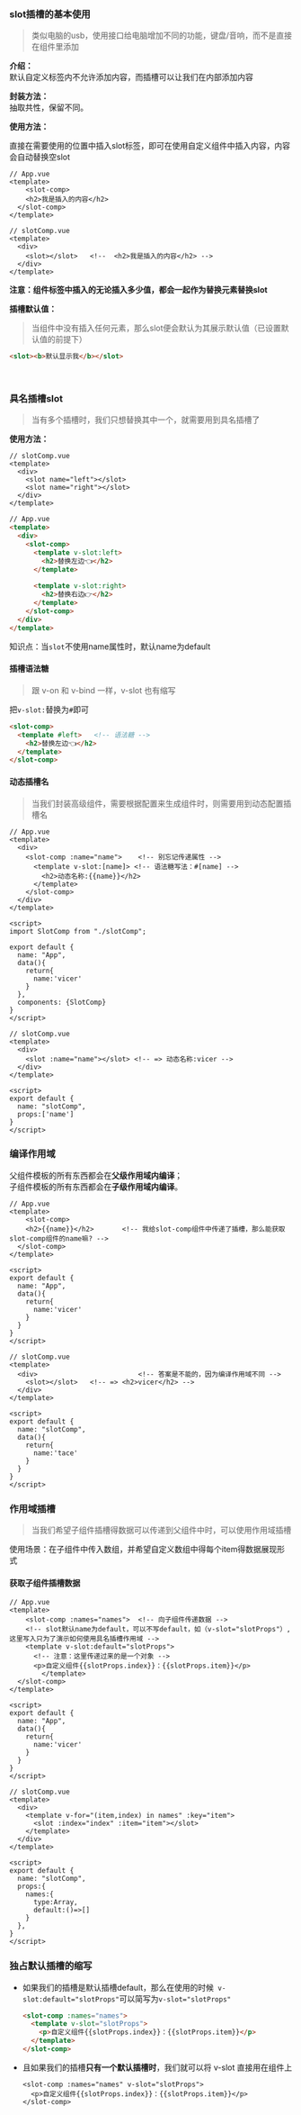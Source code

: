 ### slot插槽的基本使用

> 类似电脑的usb，使用接口给电脑增加不同的功能，键盘/音响，而不是直接在组件里添加  

**介绍：**  
默认自定义标签内不允许添加内容，而插槽可以让我们在内部添加内容

**封装方法：**  
抽取共性，保留不同。

**使用方法：**

直接在需要使用的位置中插入slot标签，即可在使用自定义组件中插入内容，内容会自动替换空slot		

```vue
// App.vue
<template>
	<slot-comp>
  	<h2>我是插入的内容</h2>
  </slot-comp>	
</template>
```

```vue
// slotComp.vue
<template>
  <div>
    <slot></slot> 	<!--  <h2>我是插入的内容</h2> -->
  </div>
</template>
```

**注意：组件标签中插入的无论插入多少值，都会一起作为替换元素替换slot**

**插槽默认值：**

> 当组件中没有插入任何元素，那么slot便会默认为其展示默认值（已设置默认值的前提下）

```html
<slot><b>默认显示我</b></slot>
```



<br>

### 具名插槽slot

> 当有多个插槽时，我们只想替换其中一个，就需要用到具名插槽了 

**使用方法：**

```vue
// slotComp.vue
<template>
  <div>
    <slot name="left"></slot>
    <slot name="right"></slot>
  </div>
</template>
```

```html
// App.vue
<template>
  <div>
    <slot-comp>
      <template v-slot:left>
        <h2>替换左边👈</h2>
      </template>
      
      <template v-slot:right>
        <h2>替换右边👉</h2>
      </template>
    </slot-comp>
  </div>
</template>
```

知识点：当`slot`不使用name属性时，默认name为default

#### 插槽语法糖

> 跟 v-on 和 v-bind 一样，v-slot 也有缩写

把`v-slot:`替换为`#`即可

```html
<slot-comp>
  <template #left>   <!-- 语法糖 -->
    <h2>替换左边👈</h2>
  </template>
</slot-comp>
```

#### 动态插槽名

> 当我们封装高级组件，需要根据配置来生成组件时，则需要用到动态配置插槽名

```vue
// App.vue
<template>
  <div>
    <slot-comp :name="name">	<!-- 别忘记传递属性 -->
      <template v-slot:[name]> <!-- 语法糖写法：#[name] -->
        <h2>动态名称:{{name}}</h2>
      </template>
    </slot-comp>
  </div>
</template>

<script>
import SlotComp from "./slotComp";

export default {
  name: "App",
  data(){
    return{
      name:'vicer'
    }
  },
  components: {SlotComp}
}
</script>
```

```vue
// slotComp.vue
<template>
  <div>
    <slot :name="name"></slot> <!-- => 动态名称:vicer -->
  </div>
</template>

<script>
export default {
  name: "slotComp",
  props:['name']
}
</script>
```

### 编译作用域

  父组件模板的所有东西都会在**父级作用域内编译**；  
  子组件模板的所有东西都会在**子级作用域内编译**。  

```vue
// App.vue
<template>
	<slot-comp>
  	<h2>{{name}}</h2>		<!-- 我给slot-comp组件中传递了插槽，那么能获取slot-comp组件的name嘛? -->
  </slot-comp>	
</template>

<script>
export default {
  name: "App",
  data(){
    return{
      name:'vicer'
    }
  }
}
</script>
```

```vue
// slotComp.vue
<template>
  <div>							<!-- 答案是不能的，因为编译作用域不同 -->
    <slot></slot> 	<!-- => <h2>vicer</h2> -->
  </div>
</template>

<script>
export default {
  name: "slotComp",
  data(){
    return{
      name:'tace'
    }
  }
}
</script>
```



### 作用域插槽

> 当我们希望子组件插槽得数据可以传递到父组件中时，可以使用作用域插槽

使用场景：在子组件中传入数组，并希望自定义数组中得每个item得数据展现形式

#### 获取子组件插槽数据

```vue
// App.vue
<template>
	<slot-comp :names="names">  <!-- 向子组件传递数据 -->
    <!-- slot默认name为default，可以不写default，如（v-slot="slotProps"）,这里写入只为了演示如何使用具名插槽作用域 -->
    <template v-slot:default="slotProps">
      <!-- 注意：这里传递过来的是一个对象 -->
      <p>自定义组件{{slotProps.index}}：{{slotProps.item}}</p>
		</template>
  </slot-comp>
</template>

<script>
export default {
  name: "App",
  data(){
    return{
      name:'vicer'
    }
  }
}
</script>
```

```vue
// slotComp.vue
<template>
  <div>				
    <template v-for="(item,index) in names" :key="item">
      <slot :index="index" :item="item"></slot>
    </template>
  </div>
</template>

<script>
export default {
  name: "slotComp",
  props:{
    names:{
      type:Array,
      default:()=>[]
    }
  },
}
</script>
```

### 独占默认插槽的缩写

* 如果我们的插槽是默认插槽default，那么在使用的时候` v-slot:default="slotProps"`可以简写为`v-slot="slotProps"`

  ```html
  <slot-comp :names="names">  
    <template v-slot="slotProps">
      <p>自定义组件{{slotProps.index}}：{{slotProps.item}}</p>
    </template>
  </slot-comp>
  ```

* 且如果我们的插槽**只有一个默认插槽时**，我们就可以将 v-slot 直接用在组件上

  ```vue
  <slot-comp :names="names" v-slot="slotProps">  
    <p>自定义组件{{slotProps.index}}：{{slotProps.item}}</p>
  </slot-comp>
  ```

  

